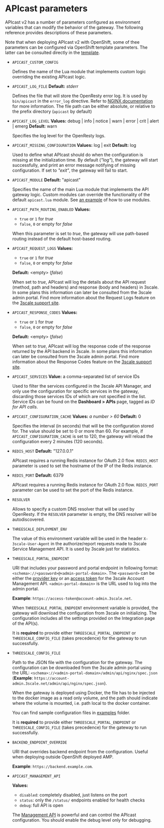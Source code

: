 # APIcast parameters

APIcast v2 has a number of parameters configured as environment variables that can modify the behavior of the gateway. The following reference provides descriptions of these parameters.

Note that when deploying APIcast v2 with OpenShift, some of thee parameters can be configured via OpenShift template parameters. The latter can be consulted directly in the [template](https://raw.githubusercontent.com/3scale/apicast/master/openshift/apicast-template.yml).

- `APICAST_CUSTOM_CONFIG`

  Defines the name of the Lua module that implements custom logic overriding the existing APIcast logic.

- `APICAST_LOG_FILE`
  **Default:** _stderr_

  Defines the file that will store the OpenResty error log. It is used by `bin/apicast` in the `error_log` directive. Refer to [NGINX documentation](http://nginx.org/en/docs/ngx_core_module.html#error_log) for more information. The file path  can be either absolute, or relative to the prefix directory (`apicast` by default) 

- `APICAST_LOG_LEVEL`
  **Values:** debug | info | notice | warn | error | crit | alert | emerg
  **Default:** warn

  Specifies the log level for the OpenResty logs.

- `APICAST_MISSING_CONFIGURATION`
  **Values:** log | exit
  **Default:** log

  Used to define what APIcast should do when the configuration is missing at the initialization time. By default (_"log"_), the gateway will start successfully, and print an error message notifying of missing configuration. If set to _"exit"_, the gateway will fail to start.

- `APICAST_MODULE`
  **Default:** "apicast"

  Specifies the name of the main Lua module that implements the API gateway logic. Custom modules can override the functionality of the default `apicast.lua` module. See [an example](../examples/custom-module) of how to use modules.

- `APICAST_PATH_ROUTING_ENABLED`
  **Values:**
  - `true` or `1` for _true_
  - `false`, `0` or empty for _false_

  When this parameter is set to _true_, the gateway will use path-based routing instead of the default host-based routing.

- `APICAST_REQUEST_LOGS`
  **Values:**
  - `true` or `1` for _true_
  - `false`, `0` or empty for _false_

  **Default:** \<empty\> (_false_)

  When set to _true_, APIcast will log the details about the API request (method, path and headers) and response (body and headers) in 3scale. In some plans this information can later be consulted from the 3scale admin portal.
  Find more information about the Request Logs feature on the [3scale support site](https://support.3scale.net/docs/analytics/response-codes-tracking).

- `APICAST_RESPONSE_CODES`
  **Values:**
  - `true` or `1` for _true_
  - `false`, `0` or empty for _false_

  **Default:** \<empty\> (_false_)

  When set to _true_, APIcast will log the response code of the response returned by the API backend in 3scale. In some plans this information can later be consulted from the 3scale admin portal.
  Find more information about the Response Codes feature on the [3scale support site](https://support.3scale.net/docs/analytics/response-codes-tracking).

- `APICAST_SERVICES`
  **Value:** a comma-separated list of service IDs

  Used to filter the services configured in the 3scale API Manager, and only use the configuration for specific services in the gateway, discarding those services IDs of which are not specified in the list.
  Service IDs can be found on the **Dashboard > APIs** page, tagged as _ID for API calls_.

- `APICAST_CONFIGURATION_CACHE`
  **Values:** _a number > 60_
  **Default:** 0

  Specifies the interval (in seconds) that will be the configuration stored for. The value should be set to 0 or more than 60. For example, if `APICAST_CONFIGURATION_CACHE` is set to 120, the gateway will reload the configuration every 2 minutes (120 seconds).

- `REDIS_HOST`
  **Default:** "127.0.0.1"

  APIcast requires a running Redis instance for OAuth 2.0 flow. `REDIS_HOST` parameter is used to set the hostname of the IP of the Redis instance.

- `REDIS_PORT`
  **Default:** 6379

  APIcast requires a running Redis instance for OAuth 2.0 flow. `REDIS_PORT` parameter can be used to set the port of the Redis instance.

- `RESOLVER`

  Allows to specify a custom DNS resolver that will be used by OpenResty. If the `RESOLVER` parameter is empty, the DNS resolver will be autodiscovered.

- `THREESCALE_DEPLOYMENT_ENV`

  The value of this environment variable will be used in the header `X-3scale-User-Agent` in the authorize/report requests made to 3scale Service Management API. It is used by 3scale just for statistics.

- `THREESCALE_PORTAL_ENDPOINT`

  URI that includes your password and portal endpoint in following format: `<schema>://<password>@<admin-portal-domain>`. The `<password>` can be either the [provider key](https://support.3scale.net/docs/terminology#apikey) or an [access token](https://support.3scale.net/docs/terminology#tokens) for the 3scale Account Management API. `<admin-portal-domain>` is the URL used to log into the admin portal.

  **Example**: `https://access-token@account-admin.3scale.net`.

  When `THREESCALE_PORTAL_ENDPOINT` environment variable is provided, the gateway will download the configuration from 3scale on initializing. The configuration includes all the settings provided on the Integration page of the API(s).

  It is **required** to provide either `THREESCALE_PORTAL_ENDPOINT` or `THREESCALE_CONFIG_FILE` (takes precedence) for the gateway to run successfully.

- `THREESCALE_CONFIG_FILE`

  Path to the JSON file with the configuration for the gateway. The configuration can be downloaded from the 3scale admin portal using the URL: `<schema>://<admin-portal-domain>/admin/api/nginx/spec.json` (**Example**: `https://account-admin.3scale.net/admin/api/nginx/spec.json`).

  When the gateway is deployed using Docker, the file has to be injected to the docker image as a read only volume, and the path should indicate where the volume is mounted, i.e. path local to the docker container.

  You can find sample configuration files in [examples](https://github.com/3scale/apicast/tree/master/examples/configuration) folder.

  It is **required** to provide either `THREESCALE_PORTAL_ENDPOINT` or `THREESCALE_CONFIG_FILE` (takes precedence) for the gateway to run successfully.

- `BACKEND_ENDPOINT_OVERRIDE`

  URI that overrides backend endpoint from the configuration. Useful when deploying outside OpenShift deployed AMP.

  **Example**: `https://backend.example.com`.

- `APICAST_MANAGEMENT_API`

  **Values:**

  - `disabled`: completely disabled, just listens on the port
  - `status`: only the `/status/` endpoints enabled for health checks
  - `debug`: full API is open

  The [Management API](./management-api.md) is powerful and can control the APIcast configuration.
  You should enable the debug level only for debugging.
